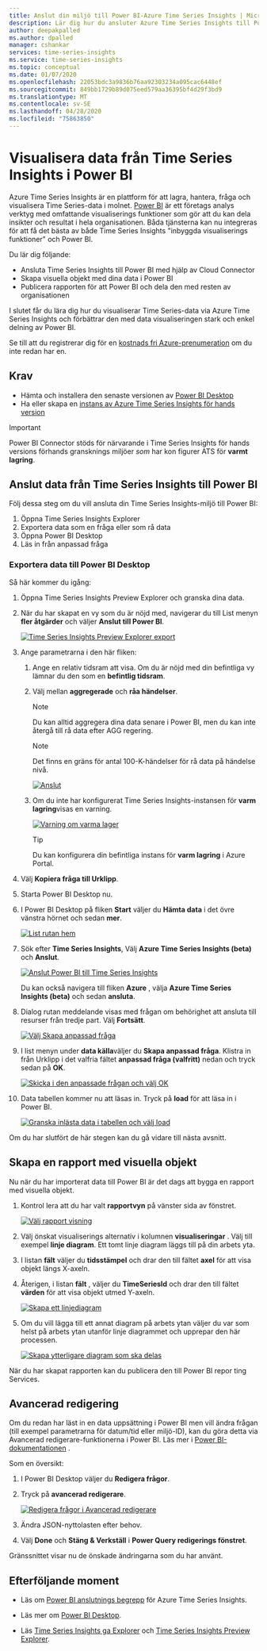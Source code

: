 ```yaml
---
title: Anslut din miljö till Power BI-Azure Time Series Insights | Microsoft Docs
description: Lär dig hur du ansluter Azure Time Series Insights till Power BI för att dela, rita och visa data i hela organisationen.
author: deepakpalled
ms.author: dpalled
manager: cshankar
services: time-series-insights
ms.service: time-series-insights
ms.topic: conceptual
ms.date: 01/07/2020
ms.openlocfilehash: 22053bdc3a9836b76aa92303234a095cac6448ef
ms.sourcegitcommit: 849bb1729b89d075eed579aa36395bf4d29f3bd9
ms.translationtype: MT
ms.contentlocale: sv-SE
ms.lasthandoff: 04/28/2020
ms.locfileid: "75863850"
---
```

# <a name="visualize-data-from-time-series-insights-in-power-bi"></a>Visualisera data från Time Series Insights i Power BI

Azure Time Series Insights är en plattform för att lagra, hantera, fråga och visualisera Time Series-data i molnet. [Power BI](https://powerbi.microsoft.com) är ett företags analys verktyg med omfattande visualiserings funktioner som gör att du kan dela insikter och resultat i hela organisationen. Båda tjänsterna kan nu integreras för att få det bästa av både Time Series Insights "inbyggda visualiserings funktioner" och Power BI.

Du lär dig följande:

* Ansluta Time Series Insights till Power BI med hjälp av Cloud Connector
* Skapa visuella objekt med dina data i Power BI
* Publicera rapporten för att Power BI och dela den med resten av organisationen

I slutet får du lära dig hur du visualiserar Time Series-data via Azure Time Series Insights och förbättrar den med data visualiseringen stark och enkel delning av Power BI.

Se till att du registrerar dig för en [kostnads fri Azure-prenumeration](https://azure.microsoft.com/free/) om du inte redan har en.

## <a name="prerequisites"></a>Krav

* Hämta och installera den senaste versionen av [Power BI Desktop](https://powerbi.microsoft.com/downloads/)
* Ha eller skapa en [instans av Azure Time Series Insights för hands version](time-series-insights-update-how-to-manage.md)

> [!IMPORTANT]
> Power BI Connector stöds för närvarande i Time Series Insights för hands versions förhands gransknings miljöer *som* har kon figurer ATS för **varmt lagring**.

## <a name="connect-data-from-time-series-insights-to-power-bi"></a>Anslut data från Time Series Insights till Power BI

Följ dessa steg om du vill ansluta din Time Series Insights-miljö till Power BI:

1. Öppna Time Series Insights Explorer
1. Exportera data som en fråga eller som rå data
1. Öppna Power BI Desktop
1. Läs in från anpassad fråga

### <a name="export-data-into-power-bi-desktop"></a>Exportera data till Power BI Desktop

Så här kommer du igång:

1. Öppna Time Series Insights Preview Explorer och granska dina data.
1. När du har skapat en vy som du är nöjd med, navigerar du till List menyn **fler åtgärder** och väljer **Anslut till Power BI**.

    [![Time Series Insights Preview Explorer export](media/how-to-connect-power-bi/time-series-insights-export-option.png)](media/how-to-connect-power-bi/time-series-insights-export-option.png#lightbox)

1. Ange parametrarna i den här fliken:

   1. Ange en relativ tidsram att visa. Om du är nöjd med din befintliga vy lämnar du den som en **befintlig tidsram**.
   
   1. Välj mellan **aggregerade** och **råa händelser**. 
   
       > [!NOTE]
       > Du kan alltid aggregera dina data senare i Power BI, men du kan inte återgå till rå data efter AGG regering. 
       
       > [!NOTE]
       > Det finns en gräns för antal 100-K-händelser för rå data på händelse nivå.

       [![Anslut](media/how-to-connect-power-bi/connect-to-power-bi.png)](media/how-to-connect-power-bi/connect-to-power-bi.png#lightbox)

   1. Om du inte har konfigurerat Time Series Insights-instansen för **varm lagring**visas en varning.

       [![Varning om varma lager](media/how-to-connect-power-bi/connect-to-power-bi-warning.png)](media/how-to-connect-power-bi/connect-to-power-bi-warning.png#lightbox)

       > [!TIP]
       > Du kan konfigurera din befintliga instans för **varm lagring** i Azure Portal.

1. Välj **Kopiera fråga till Urklipp**.
1. Starta Power BI Desktop nu.
1. I Power BI Desktop på fliken **Start** väljer du **Hämta data** i det övre vänstra hörnet och sedan **mer**.

    [![List rutan hem](media/how-to-connect-power-bi/power-bi-home-drop-down.png)](media/how-to-connect-power-bi/power-bi-home-drop-down.png#lightbox)

1. Sök efter **Time Series Insights**, Välj **Azure Time Series Insights (beta)** och **Anslut**.

    [![Anslut Power BI till Time Series Insights](media/how-to-connect-power-bi/connect-to-time-series-insights.png)](media/how-to-connect-power-bi/connect-to-time-series-insights.png#lightbox)

    Du kan också navigera till fliken **Azure** , välja **Azure Time Series Insights (beta)** och sedan **ansluta**.
    
1. Dialog rutan meddelande visas med frågan om behörighet att ansluta till resurser från tredje part. Välj **Fortsätt**.

    [![Välj Skapa anpassad fråga](media/how-to-connect-power-bi/confirm-the-connection.png)](media/how-to-connect-power-bi/confirm-the-connection.png#lightbox)

1. I list menyn under **data källa**väljer du **Skapa anpassad fråga**. Klistra in från Urklipp i det valfria fältet **anpassad fråga (valfritt)** nedan och tryck sedan på **OK**.

    [![Skicka i den anpassade frågan och välj OK](media/how-to-connect-power-bi/custom-query-load.png)](media/how-to-connect-power-bi/custom-query-load.png#lightbox)  

1. Data tabellen kommer nu att läsas in. Tryck på **load** för att läsa in i Power BI.

    [![Granska inlästa data i tabellen och välj load](media/how-to-connect-power-bi/review-the-loaded-data-table.png)](media/how-to-connect-power-bi/review-the-loaded-data-table.png#lightbox)  

Om du har slutfört de här stegen kan du gå vidare till nästa avsnitt.

## <a name="create-a-report-with-visuals"></a>Skapa en rapport med visuella objekt

Nu när du har importerat data till Power BI är det dags att bygga en rapport med visuella objekt.

1. Kontrol lera att du har valt **rapportvyn** på vänster sida av fönstret.

    [![Välj rapport visning](media/how-to-connect-power-bi/select-the-report-view.png)](media/how-to-connect-power-bi/select-the-report-view.png#lightbox)

1.  Välj önskat visualiserings alternativ i kolumnen **visualiseringar** . Välj till exempel **linje diagram**. Ett tomt linje diagram läggs till på din arbets yta.
 
1.  I listan **fält** väljer du **tidsstämpel** och drar den till fältet **axel** för att visa objekt längs X-axeln.

1.  Återigen, i listan **fält** , väljer du **TimeSeriesId** och drar den till fältet **värden** för att visa objekt utmed Y-axeln.

    [![Skapa ett linjediagram](media/how-to-connect-power-bi/power-bi-line-chart.png)](media/how-to-connect-power-bi/power-bi-line-chart.png#lightbox)

1.  Om du vill lägga till ett annat diagram på arbets ytan väljer du var som helst på arbets ytan utanför linje diagrammet och upprepar den här processen.

    [![Skapa ytterligare diagram som ska delas](media/how-to-connect-power-bi/power-bi-additional-charts.png)](media/how-to-connect-power-bi/power-bi-additional-charts.png#lightbox)

När du har skapat rapporten kan du publicera den till Power BI repor ting Services.

## <a name="advanced-editing"></a>Avancerad redigering

Om du redan har läst in en data uppsättning i Power BI men vill ändra frågan (till exempel parametrarna för datum/tid eller miljö-ID), kan du göra detta via Avancerad redigerare-funktionerna i Power BI. Läs mer i [Power BI-dokumentationen](https://docs.microsoft.com/power-bi/desktop-query-overview) .

Som en översikt:

1. I Power BI Desktop väljer du **Redigera frågor**.
1. Tryck på **avancerad redigerare**.

    [![Redigera frågor i Avancerad redigerare](media/how-to-connect-power-bi/power-bi-advanced-query-editing.png)](media/how-to-connect-power-bi/power-bi-advanced-query-editing.png#lightbox)

1. Ändra JSON-nyttolasten efter behov.
1. Välj **Done** och **Stäng & Verkställ** i **Power Query redigerings fönstret**.

Gränssnittet visar nu de önskade ändringarna som du har använt.  

## <a name="next-steps"></a>Efterföljande moment

* Läs om [Power BI anslutnings begrepp](https://docs.microsoft.com/power-bi/desktop-query-overview) för Azure Time Series Insights.

* Läs mer om [Power BI Desktop](https://docs.microsoft.com/power-bi/desktop-query-overview).

* Läs [Time Series Insights ga Explorer](https://docs.microsoft.com/azure/time-series-insights/time-series-quickstart) och [Time Series Insights Preview Explorer](https://docs.microsoft.com/azure/time-series-insights/time-series-insights-update-quickstart).
